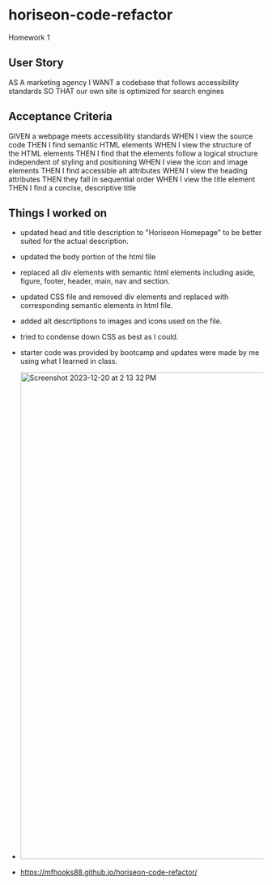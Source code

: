 # horiseon-code-refactor
Homework 1

## User Story
AS A marketing agency
I WANT a codebase that follows accessibility standards
SO THAT our own site is optimized for search engines

## Acceptance Criteria
GIVEN a webpage meets accessibility standards
WHEN I view the source code
THEN I find semantic HTML elements
WHEN I view the structure of the HTML elements
THEN I find that the elements follow a logical structure independent of styling and positioning
WHEN I view the icon and image elements
THEN I find accessible alt attributes
WHEN I view the heading attributes
THEN they fall in sequential order
WHEN I view the title element
THEN I find a concise, descriptive title

## Things I worked on
* updated head and title description to "Horiseon Homepage" to be better suited for the actual description.

* updated the body portion of the html file

* replaced all div elements with semantic html elements including aside, figure, footer, header, main, nav and section.

* updated CSS file and removed div elements and replaced with corresponding semantic elements in html file.

* added alt descrtiptions to images and icons used on the file.

* tried to condense down CSS as best as I could.

* starter code was provided by bootcamp and updates were made by me using what I learned in class.

* <img width="961" alt="Screenshot 2023-12-20 at 2 13 32 PM" src="https://github.com/mfhooks88/horiseon-code-refactor/assets/152635274/60c1cfc8-7e76-4d7a-be87-db9daaa45188">

* https://mfhooks88.github.io/horiseon-code-refactor/ 
